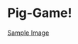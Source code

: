 # Pig-Game!
[Sample Image](https://user-images.githubusercontent.com/78405189/179364982-a15fdebc-34ab-4269-b021-d104e818755e.jpg)
